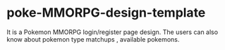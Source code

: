 # poke-MMORPG-design-template
It is a Pokemon MMORPG login/register page design. The users can also know about pokemon type matchups , available pokemons.
